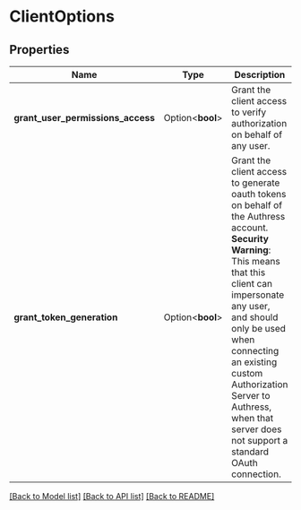 # ClientOptions

## Properties

Name | Type | Description | Notes
------------ | ------------- | ------------- | -------------
**grant_user_permissions_access** | Option<**bool**> | Grant the client access to verify authorization on behalf of any user. | [optional][default to false]
**grant_token_generation** | Option<**bool**> | Grant the client access to generate oauth tokens on behalf of the Authress account. **Security Warning**: This means that this client can impersonate any user, and should only be used when connecting an existing custom Authorization Server to Authress, when that server does not support a standard OAuth connection. | [optional][default to false]

[[Back to Model list]](./README.md#documentation-for-models) [[Back to API list]](./README.md#documentation-for-api-endpoints) [[Back to README]](./README.md)


